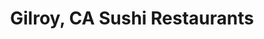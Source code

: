 ---
layout: city
title: Gilroy, CA Sushi Restaurants
permalink: /california/gilroy/
stateAbbr: CA
stateName: California
cityName: Gilroy

---